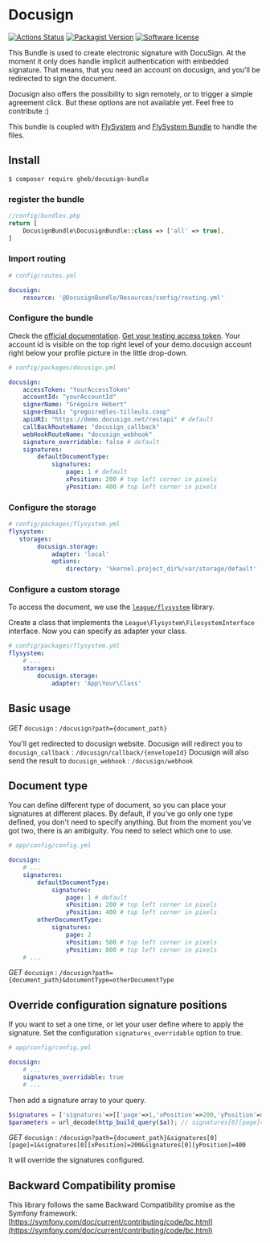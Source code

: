 # Docusign

[![Actions Status](https://github.com/gregoirehebert/docusign-bundle/workflows/CI/badge.svg)](https://github.com/gregoirehebert/docusign-bundle/actions)
[![Packagist Version](https://img.shields.io/packagist/v/gheb/docusign-bundle.svg?style=flat-square)](https://packagist.org/packages/gheb/docusign-bundle)
[![Software license](https://img.shields.io/github/license/gregoirehebert/docusign-bundle.svg?style=flat-square)](https://github.com/gregoirehebert/docusign-bundle/blob/master/LICENSE)

This Bundle is used to create electronic signature with DocuSign.
At the moment it only does handle implicit authentication with embedded signature.
That means, that you need an account on docusign, and you'll be redirected to sign the document.

Docusign also offers the possibility to sign remotely, or to trigger a simple agreement click.
But these options are not available yet.
Feel free to contribute :)

This bundle is coupled with [FlySystem](https://flysystem.thephpleague.com) and [FlySystem Bundle](https://github.com/thephpleague/flysystem-bundle) to handle the files.

## Install

```shell
$ composer require gheb/docusign-bundle
```

### register the bundle

```php
//config/bundles.php
return [
    DocusignBundle\DocusignBundle::class => ['all' => true],
]
```

### Import routing

```yml
# config/routes.yml

docusign:
    resource: '@DocusignBundle/Resources/config/routing.yml'
```

### Configure the bundle

Check the [official documentation](https://github.com/docusign/qs-php).
[Get your testing access token](https://developers.docusign.com/oauth-token-generator).
Your account id is visible on the top right level of your demo.docusign account right below your profile picture in the little drop-down.

```yml
# config/packages/docusign.yml

docusign:
    accessToken: "YourAccessToken"
    accountId: "yourAccountId"
    signerName: "Grégoire Hébert"
    signerEmail: "gregoire@les-tilleuls.coop"
    apiURI: "https://demo.docusign.net/restapi" # default
    callBackRouteName: "docusign_callback"
    webHookRouteName: "docusign_webhook"
    signature_overridable: false # default
    signatures:
        defaultDocumentType:
            signatures:
                page: 1 # default
                xPosition: 200 # top left corner in pixels
                yPosition: 400 # top left corner in pixels
```

### Configure the storage
```yml
# config/packages/flysystem.yml
flysystem:
   storages:
        docusign.storage:
            adapter: 'local'
            options:
                directory: '%kernel.project_dir%/var/storage/default'
```

### Configure a custom storage

To access the document, we use the [`league/flysystem`](https://flysystem.thephpleague.com) library.

Create a class that implements the `League\Flysystem\FilesystemInterface` interface.
Now you can specify as adapter your class.

```yml
# config/packages/flysystem.yml
flysystem:
    # ...
    storages:
        docusign.storage:
            adapter: 'App\Your\Class'
```


## Basic usage

*GET* `docusign` : `/docusign?path={document_path}`

You'll get redirected to docusign website.
Docusign will redirect you to `docusign_callback` : `/docusign/callback/{envelopeId}`
Docusign will also send the result to `docusign_webhook` : `/docusign/webhook`

## Document type

You can define different type of document, so you can place your signatures at different places.
By default, if you've go only one type defined, you don't need to specify anything.
But from the moment you've got two, there is an ambiguity. You need to select which one to use.

```yml
# app/config/config.yml

docusign:
    # ...
    signatures:
        defaultDocumentType:
            signatures:
                page: 1 # default
                xPosition: 200 # top left corner in pixels
                yPosition: 400 # top left corner in pixels
        otherDocumentType:
            signatures:
                page: 2
                xPosition: 500 # top left corner in pixels
                yPosition: 800 # top left corner in pixels
    # ...
```

*GET* `docusign` : `/docusign?path={document_path}&documentType=otherDocumentType`

## Override configuration signature positions

If you want to set a one time, or let your user define where to apply the signature.
Set the configuration `signatures_overridable` option to true.

```yml
# app/config/config.yml

docusign:
    # ...
    signatures_overridable: true
    # ...
```

Then add a signature array to your query.

```php
$signatures = ['signatures'=>[['page'=>1,'xPosition'=>200,'yPosition'=>400]]]
$parameters = url_decode(http_build_query($a)); // signatures[0][page]=1&signatures[0][xPosition]=200&signatures[0][yPosition]=400`
```

*GET* `docusign` : `/docusign?path={document_path}&signatures[0][page]=1&signatures[0][xPosition]=200&signatures[0][yPosition]=400`

It will override the signatures configured.

## Backward Compatibility promise

This library follows the same Backward Compatibility promise as the Symfony framework: [https://symfony.com/doc/current/contributing/code/bc.html](https://symfony.com/doc/current/contributing/code/bc.html)
